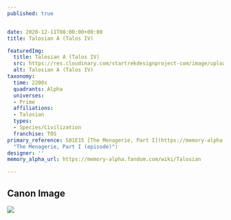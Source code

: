 ```yaml
---
published: true


date: 2020-12-11T08:00:00+00:00
title: Talosian A (Talos IV)

featuredImg:
  title: Talosian A (Talos IV)
  src: https://res.cloudinary.com/startrekdesignproject-com/image/upload/v1607713829/TalosianA.png
  alt: Talosian A (Talos IV)
taxonomy:
  time: 2200s
  quadrants: Alpha
  universes:
  - Prime
  affiliations:
  - Talosian
  types:
  - Species/Civilization
  franchise: TOS
primary_reference: S01E15 [The Menagerie, Part I](https://memory-alpha.fandom.com/wiki/The_Menagerie,_Part_I_(episode)
  "The Menagerie, Part I (episode)")
designer: ''
memory_alpha_url: https://memory-alpha.fandom.com/wiki/Talosian

---
```

## Canon Image

![](https://res.cloudinary.com/startrekdesignproject-com/image/upload/v1607713828/Talosian_A-Menagerie.jpg)